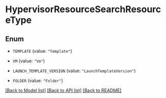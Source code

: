 # HypervisorResourceSearchResourceType

## Enum


* `TEMPLATE` (value: `"Template"`)

* `VM` (value: `"Vm"`)

* `LAUNCH_TEMPLATE_VERSION` (value: `"LaunchTemplateVersion"`)

* `FOLDER` (value: `"Folder"`)


[[Back to Model list]](../README.md#documentation-for-models) [[Back to API list]](../README.md#documentation-for-api-endpoints) [[Back to README]](../README.md)


